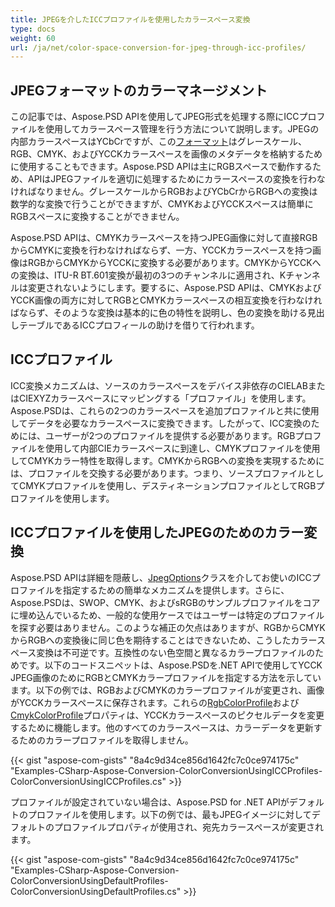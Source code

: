 ```yaml
---
title: JPEGを介したICCプロファイルを使用したカラースペース変換
type: docs
weight: 60
url: /ja/net/color-space-conversion-for-jpeg-through-icc-profiles/
---
```


## **JPEGフォーマットのカラーマネージメント**


この記事では、Aspose.PSD APIを使用してJPEG形式を処理する際にICCプロファイルを使用してカラースペース管理を行う方法について説明します。JPEGの内部カラースペースはYCbCrですが、この[フォーマット](https://reference.aspose.com/psd/net/aspose.psd/pixelformat)はグレースケール、RGB、CMYK、およびYCCKカラースペースを画像のメタデータを格納するために使用することもできます。Aspose.PSD APIは主にRGBスペースで動作するため、APIはJPEGファイルを適切に処理するためにカラースペースの変換を行わなければなりません。グレースケールからRGBおよびYCbCrからRGBへの変換は数学的な変換で行うことができますが、CMYKおよびYCCKスペースは簡単にRGBスペースに変換することができません。

Aspose.PSD APIは、CMYKカラースペースを持つJPEG画像に対して直接RGBからCMYKに変換を行わなければならず、一方、YCCKカラースペースを持つ画像はRGBからCMYKからYCCKに変換する必要があります。CMYKからYCCKへの変換は、ITU-R BT.601変換が最初の3つのチャンネルに適用され、Kチャンネルは変更されないようにします。要するに、Aspose.PSD APIは、CMYKおよびYCCK画像の両方に対してRGBとCMYKカラースペースの相互変換を行わなければならず、そのような変換は基本的に色の特性を説明し、色の変換を助ける見出しテーブルであるICCプロフィールの助けを借りて行われます。


## **ICCプロファイル**
ICC変換メカニズムは、ソースのカラースペースをデバイス非依存のCIELABまたはCIEXYZカラースペースにマッピングする「プロファイル」を使用します。Aspose.PSDは、これらの2つのカラースペースを追加プロファイルと共に使用してデータを必要なカラースペースに変換できます。したがって、ICC変換のためには、ユーザーが2つのプロファイルを提供する必要があります。RGBプロファイルを使用して内部CIEカラースペースに到達し、CMYKプロファイルを使用してCMYKカラー特性を取得します。CMYKからRGBへの変換を実現するためには、プロファイルを交換する必要があります。つまり、ソースプロファイルとしてCMYKプロファイルを使用し、デスティネーションプロファイルとしてRGBプロファイルを使用します。
## **ICCプロファイルを使用したJPEGのためのカラー変換**
Aspose.PSD APIは詳細を隠蔽し、[JpegOptions](https://reference.aspose.com/psd/net/aspose.psd.imageoptions/jpegoptions)クラスを介してお使いのICCプロファイルを指定するための簡単なメカニズムを提供します。さらに、Aspose.PSDは、SWOP、CMYK、およびsRGBのサンプルプロファイルをコアに埋め込んでいるため、一般的な使用ケースではユーザーは特定のプロファイルを探す必要はありません。このような補正の欠点はありますが、RGBからCMYKからRGBへの変換後に同じ色を期待することはできないため、こうしたカラースペース変換は不可逆です。互換性のない色空間と異なるカラープロファイルのためです。以下のコードスニペットは、Aspose.PSDを.NET APIで使用してYCCK JPEG画像のためにRGBとCMYKカラープロファイルを指定する方法を示しています。以下の例では、RGBおよびCMYKのカラープロファイルが変更され、画像がYCCKカラースペースに保存されます。これらの[RgbColorProfile](https://reference.aspose.com/psd/net/aspose.psd.imageoptions/jpegoptions/properties/rgbcolorprofile)および[CmykColorProfile](https://reference.aspose.com/psd/net/aspose.psd.imageoptions/jpegoptions/properties/cmykcolorprofile)プロパティは、YCCKカラースペースのピクセルデータを変更するために機能します。他のすべてのカラースペースは、カラーデータを更新するためのカラープロファイルを取得しません。


{{< gist "aspose-com-gists" "8a4c9d34ce856d1642fc7c0ce974175c" "Examples-CSharp-Aspose-Conversion-ColorConversionUsingICCProfiles-ColorConversionUsingICCProfiles.cs" >}}


プロファイルが設定されていない場合は、Aspose.PSD for .NET APIがデフォルトのプロファイルを使用します。以下の例では、最もJPEGイメージに対してデフォルトのプロファイルプロパティが使用され、宛先カラースペースが変更されます。


{{< gist "aspose-com-gists" "8a4c9d34ce856d1642fc7c0ce974175c" "Examples-CSharp-Aspose-Conversion-ColorConversionUsingDefaultProfiles-ColorConversionUsingDefaultProfiles.cs" >}}
